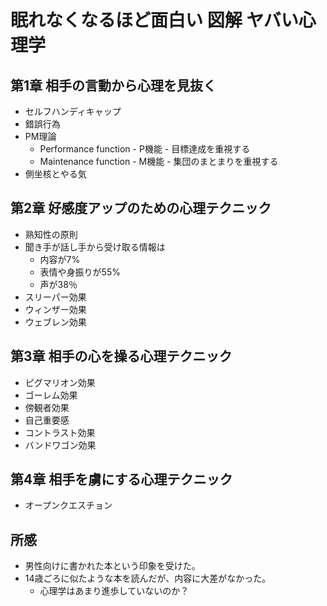 # 眠れなくなるほど面白い 図解 ヤバい心理学

## 第1章 相手の言動から心理を見抜く

* セルフハンディキャップ
* 錯誤行為
* PM理論
  * Performance function - P機能 - 目標達成を重視する
  * Maintenance function - M機能 - 集団のまとまりを重視する
* 側坐核とやる気

## 第2章 好感度アップのための心理テクニック

* 熟知性の原則
* 聞き手が話し手から受け取る情報は
  * 内容が7%
  * 表情や身振りが55%
  * 声が38％
* スリーパー効果
* ウィンザー効果
* ウェブレン効果

## 第3章 相手の心を操る心理テクニック

* ピグマリオン効果
* ゴーレム効果
* 傍観者効果
* 自己重要感
* コントラスト効果
* バンドワゴン効果

## 第4章 相手を虜にする心理テクニック

* オープンクエスチョン

## 所感

* 男性向けに書かれた本という印象を受けた。
* 14歳ごろに似たような本を読んだが、内容に大差がなかった。
  * 心理学はあまり進歩していないのか？
